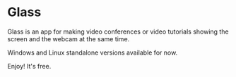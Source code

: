 # Glass

Glass is an app for making video conferences or video tutorials showing the screen and the webcam at the same time.

Windows and Linux standalone versions available for now.

Enjoy! It's free.
